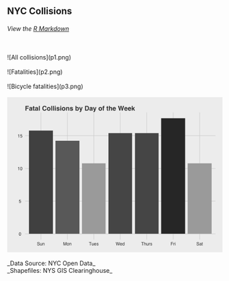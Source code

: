 ## NYC Collisions
###### View the [R Markdown](Main.Rmd)
<br />
![All collisions](p1.png) 
<br /><br />
![Fatalities](p2.png) 
<br /><br />
![Bicycle fatalities](p3.png) 
<br /><br />
<img src="p4.png" alt="Collisions by day of the week" align="middle" style="margin-left:10pxi;">
<br /><br />
_Data Source:  NYC Open Data_
<br />
_Shapefiles: NYS GIS Clearinghouse_


